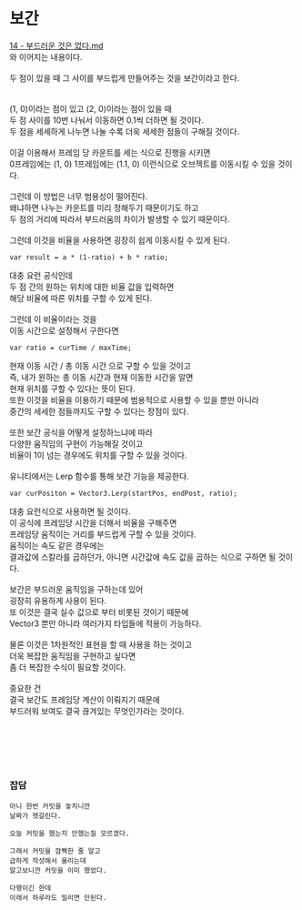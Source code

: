 # 보간


[14 - 부드러운 것은 없다.md](14%20-%20부드러운%20것은%20없다.md)  
와 이어지는 내용이다.</br>
</br>
두 점이 있을 때 그 사이를 부드럽게 만들어주는 것을 보간이라고 한다.</br>
</br>
</br>
(1, 0)이라는 점이 있고 (2, 0)이라는 점이 있을 때</br>
두 점 사이를 10번 나눠서 이동하면 0.1씩 더하면 될 것이다.</br>
두 점을 세세하게 나누면 나눌 수록 더욱 세세한 점들이 구해질 것이다.</br>
</br>
이걸 이용해서 프레임 당 카운트를 세는 식으로 진행을 시키면</br>
0프레임에는 (1, 0) 1프레임에는 (1.1, 0) 이런식으로 오브젝트를 이동시킬 수 있을 것이다.</br>
</br>
그런데 이 방법은 너무 범용성이 떨어진다.</br>
왜냐하면 나누는 카운트를 미리 정해두기 때문이기도 하고</br>
두 점의 거리에 따라서 부드러움의 차이가 발생할 수 있기 때문이다.</br>
</br>
그런데 이것을 비율을 사용하면 굉장히 쉽게 이동시킬 수 있게 된다.</br>
```
var result = a * (1-ratio) + b * ratio;
```
대충 요런 공식인데</br>
두 점 간의 원하는 위치에 대한 비율 값을 입력하면</br>
해당 비율에 따른 위치를 구할 수 있게 된다.</br>
</br>
그런데 이 비율이라는 것을</br>
이동 시간으로 설정해서 구한다면</br>
```
var ratio = curTime / maxTime;
```
현재 이동 시간 / 총 이동 시간 으로 구할 수 있을 것이고</br>
즉, 내가 원하는 총 이동 시간과 현재 이동한 시간을 알면</br>
현재 위치를 구할 수 있다는 뜻이 된다.</br>
또한 이것을 비율을 이용하기 때문에 범용적으로 사용할 수 있을 뿐만 아니라</br>
중간의 세세한 점들까지도 구할 수 있다는 장점이 있다.</br>
</br>
또한 보간 공식을 어떻게 설정하느냐에 따라</br>
다양한 움직임의 구현이 가능해질 것이고</br>
비율이 1이 넘는 경우에도 위치를 구할 수 있을 것이다.</br>
</br>
유니티에서는 Lerp 함수를 통해 보간 기능을 제공한다.</br>
```
var curPositon = Vector3.Lerp(startPos, endPost, ratio);
```
대충 요런식으로 사용하면 될 것이다.</br>
이 공식에 프레임당 시간을 더해서 비율을 구해주면</br>
프레임당 움직이는 거리를 부드럽게 구할 수 있을 것이다.</br>
움직이는 속도 같은 경우에는</br>
결과값에 스칼라를 곱하던가, 아니면 시간값에 속도 값을 곱하는 식으로 구하면 될 것이다.</br>
</br>
보간은 부드러운 움직임을 구하는데 있어</br>
굉장히 유용하게 사용이 된다.</br>
또 이것은 결국 실수 값으로 부터 비롯된 것이기 때문에</br>
Vector3 뿐만 아니라 여러가지 타입들에 적용이 가능하다.</br>
</br>
물론 이것은 1차원적인 표현을 할 때 사용을 하는 것이고</br>
더욱 복잡한 움직임을 구현하고 싶다면</br>
좀 더 복잡한 수식이 필요할 것이다.</br>
</br>
중요한 건</br>
결국 보간도 프레임당 계산이 이뤄지기 때문에</br>
부드러워 보여도 결국 끊겨있는 무엇인가라는 것이다.</br>
</br>
</br>
</br>
</br>
</br>
### 잡담
```
아니 한번 커밋을 놓치니깐
날짜가 헷갈린다.

오늘 커밋을 했는지 안했는질 모르겠다.

그래서 커밋을 깜빡한 줄 알고
급하게 작성해서 올리는데
알고보니깐 커밋을 이미 했었다.

다행이긴 한데
이래서 하루라도 밀리면 안된다.
```